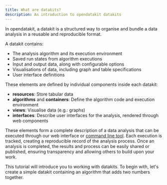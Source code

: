 ```yaml
---
title: What are datakits?
description: An introduction to opendatakit datakits
---
```


In opendatakit, a datakit is a structured way to organise and bundle a data
analysis in a reusable and reproducible format.

A datakit contains:

- The analysis algorithm and its execution environment
- Saved run states from algorithm executions
- Input and output data, along with configurable options
- Visualisations of data, including graph and table specifications
- User interface definitions

These elements are defined by individual components inside each datakit:

- **resources**: Store tabular data
- **algorithms** and **containers**: Define the algorithm code and execution
  environment
- **views**: Visualise data (e.g.: graphs)
- **interfaces**: Describe user interfaces for the analysis, rendered through
  web components

These elements form a complete description of a data analysis that can be
executed through our web interface or
[command line tool](https://github.com/open-datakit/cli). Each execution is
tracked, creating a reproducible record of the analysis process. Once an
analysis is completed, the results and process can be easily shared or
published, ensuring transparency and allowing others to build upon your work.

This tutorial will introduce you to working with datakits. To begin with, let's
create a simple datakit containing an algorithm that adds two numbers together.
